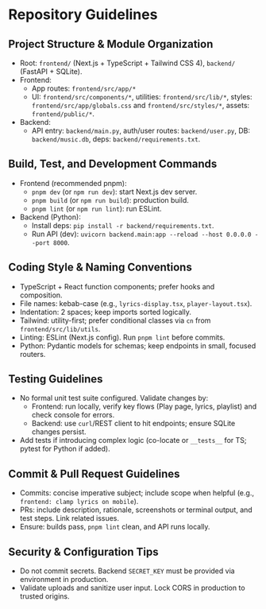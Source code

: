# Repository Guidelines

## Project Structure & Module Organization
- Root: `frontend/` (Next.js + TypeScript + Tailwind CSS 4), `backend/` (FastAPI + SQLite).
- Frontend:
  - App routes: `frontend/src/app/*`
  - UI: `frontend/src/components/*`, utilities: `frontend/src/lib/*`, styles: `frontend/src/app/globals.css` and `frontend/src/styles/*`, assets: `frontend/public/*`.
- Backend:
  - API entry: `backend/main.py`, auth/user routes: `backend/user.py`, DB: `backend/music.db`, deps: `backend/requirements.txt`.

## Build, Test, and Development Commands
- Frontend (recommended pnpm):
  - `pnpm dev` (or `npm run dev`): start Next.js dev server.
  - `pnpm build` (or `npm run build`): production build.
  - `pnpm lint` (or `npm run lint`): run ESLint.
- Backend (Python):
  - Install deps: `pip install -r backend/requirements.txt`.
  - Run API (dev): `uvicorn backend.main:app --reload --host 0.0.0.0 --port 8000`.

## Coding Style & Naming Conventions
- TypeScript + React function components; prefer hooks and composition.
- File names: kebab-case (e.g., `lyrics-display.tsx`, `player-layout.tsx`).
- Indentation: 2 spaces; keep imports sorted logically.
- Tailwind: utility-first; prefer conditional classes via `cn` from `frontend/src/lib/utils`.
- Linting: ESLint (Next.js config). Run `pnpm lint` before commits.
- Python: Pydantic models for schemas; keep endpoints in small, focused routers.

## Testing Guidelines
- No formal unit test suite configured. Validate changes by:
  - Frontend: run locally, verify key flows (Play page, lyrics, playlist) and check console for errors.
  - Backend: use `curl`/REST client to hit endpoints; ensure SQLite changes persist.
- Add tests if introducing complex logic (co-locate or `__tests__` for TS; pytest for Python if added).

## Commit & Pull Request Guidelines
- Commits: concise imperative subject; include scope when helpful (e.g., `frontend: clamp lyrics on mobile`).
- PRs: include description, rationale, screenshots or terminal output, and test steps. Link related issues.
- Ensure: builds pass, `pnpm lint` clean, and API runs locally.

## Security & Configuration Tips
- Do not commit secrets. Backend `SECRET_KEY` must be provided via environment in production.
- Validate uploads and sanitize user input. Lock CORS in production to trusted origins.
